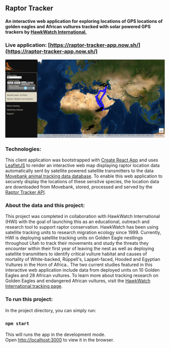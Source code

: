 ## Raptor Tracker
#### An interactive web application for exploring locations of GPS locations of golden eagles and African vultures tracked with solar powered GPS trackers by [HawkWatch International.](https://hawkwatch.org/) 
### Live application: [https://raptor-tracker-app.now.sh/](https://raptor-tracker-app.now.sh/)

![](public/images/Satellite-desktop-range.PNG)

### Technologies:
This client application was bootstrapped with [Create React App](https://github.com/facebook/create-react-app) and uses [LeafletJS](https://leafletjs.com/) to render an interactive web map displaying raptor location data automatically sent by satellite powered satellite transmitters to the data [Movebank animal tracking data database](https://www.movebank.org/cms/movebank-main). To enable this web application to securely display the locations of these sensitve species, the location data are downloaded from Movebank, stored, processed and served by the [Raptor Tracker API](https://github.com/kim-mccallum/raptor-tracker-server).

### About the data and this project:
This project was completed in collaboration with HawkWatch International (HWI) with the goal of launching this as an educational, outreach and research tool to support raptor conservation. HawkWatch has been using satellite tracking units to research migration ecology since 1999. Currently, HWI is deploying satellite tracking units on Golden Eagle nestlings throughout Utah to track their movements and study the threats they encounter within their first year of leaving the nest as well as deploying satellite transmitters to identify critical vulture habitat and causes of mortality of White-backed, Rüppell's, Lappet-faced, Hooded and Egyptian Vultures in the Horn of Africa.. The two current studies featured in this interactive web application include data from deployed units on 10 Golden Eagles and 28 African vultures. To learn more about tracking research on Golden Eagles and endangered African vultures, visit the [HawkWatch International tracking page](https://hawkwatch.org/our-work/tracking). 

### To run this project:

In the project directory, you can simply run:

### `npm start`

This will runs the app in the development mode.<br />
Open [http://localhost:3000](http://localhost:3000) to view it in the browser.








